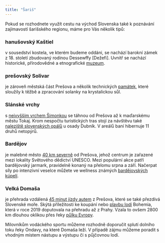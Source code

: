 ```yaml
---
title: "Šariš"
---
```

Pokud se rozhodnete využít cestu na východ Slovenska také k poznávání zajímavostí šarišského regionu, máme pro Vás několik tipů:
### hanušovský Kaštiel
v sousedství kostela, ve kterém budeme oddáni, se nachází barokní zámek z 18. století zbudovaný rodinou Dessewffy \[Dežefi\]. Uvnitř se nachází historické, přírodovědné a etnografické [muzeum](https://tripolitana.sk/kastiel-hanusovce/expozicie/).
### prešovský Solivar
je zároveň městská část Prešova a několik technických [památek](https://muzeumsolivar.sk/), které sloužily k těžbě a zpracování solanky na krystalickou sůl.
### Slánské vrchy
s [nejvyšším vrchem Šimonkou](https://mapy.cz/s/henabokere) se táhnou od Prešova až k maďarskému městu Tokaj. Krom nespočtu turistických tras stojí za návštěvu také [naleziště slovenských opálů](https://mapy.cz/s/kubobovalu) u osady Dubník. V areálů baní hibernuje 11 druhů netopýrů.
### Bardějov
je malebné město [40 km severně](https://mapy.cz/s/cufulenegu) od Prešova, jehož centrum je zařazené mezi lokality Světového dědictví UNESCO. Mezi populární akce patří bardějovský jarmark, pravidelně konaný na přelomu srpna a září. Načerpat síly po intenzivní veselce můžete ve wellness známých [bardějovských kúpelí](https://www.kupele-bj.sk/).
### Velká Domaša
je přehrada vzdálená [45 minut jízdy autem](https://mapy.cz/s/fubefajodu) z Prešova, které se také přezdívá Slovenské moře. Skýtá příležitosti ke koupání nebo [plavbu lodí](https://plavbydomasa.sk/) Bohemia, která v roce 2019 doputovala na přehradu až z Prahy. Vzala to ovšem 2800 km dlouhou oklikou přes řeky [půlku Evropy](https://www.domasacity.sk/sk/uvod/clanok/denne-aktualizovany-lodny-dennik-z-lode-bohemia-na-ceste-z-prahy-na-domasu).

Milovníkům vodáckého sportu můžeme rozhodně doporučit splutí dolního toku řeky Ondavy, na které Domaša leží. V případě zájmu můžeme poradit s vhodným místem nástupu a výstupu či s půjčovnou lodí.
